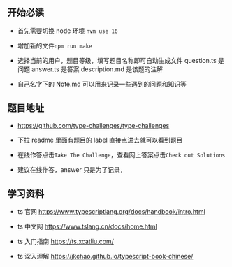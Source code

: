 ## 开始必读

- 首先需要切换 node 环境 `nvm use 16`

- 增加新的文件`npm run make`

- 选择当前的用户，题目等级，填写题目名称即可自动生成文件
  question.ts 是问题
  answer.ts 是答案
  description.md 是该题的注解

- 自己名字下的 Note.md 可以用来记录一些遇到的问题和知识等

## 题目地址

- https://github.com/type-challenges/type-challenges

- 下拉 readme 里面有题目的 label 直接点进去就可以看到题目

- 在线作答点击`Take The Challenge`，查看网上答案点击`Check out Solutions`

- 建议在线作答，answer 只是为了记录，

## 学习资料

- ts 官网 https://www.typescriptlang.org/docs/handbook/intro.html

- ts 中文网 https://www.tslang.cn/docs/home.html

- ts 入门指南 https://ts.xcatliu.com/

- ts 深入理解 https://jkchao.github.io/typescript-book-chinese/
